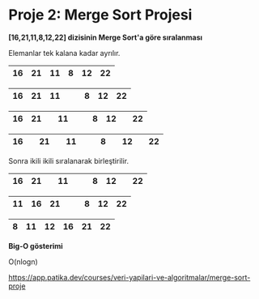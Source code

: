 # Proje 2: Merge Sort Projesi


**[16,21,11,8,12,22] dizisinin Merge Sort'a göre sıralanması**

Elemanlar tek kalana kadar ayrılır.
 
 
 |16|21|11|8|12|22|  
 |- |- |- |-|- |- |
 

 |16|21|11|  |  |8|12|22|  
 |- |- |- |- |- |-|- |- |


 |16|21|  |11|  |  |8|12|  |22|  
 |- |- |- |- |- |- |-|- |- |- |


|16|  |21|  |11|  |  |8|  |12|  |22|  
|- |- |- |- |- |- |- |-|- |- |- |- |


Sonra ikili ikili sıralanarak birleştirilir.


|16|21|  |11|  |  |8|12|  |22|  
|- |- |- |- |- |- |-|- |- |- |


|11|16|21|  |  |8|12|22|  
|- |- |- |- |- |-|- |- |


|8|11|12|16|21|22|  
|- |- |- |-|- |- |



 

**Big-O gösterimi**

O(nlogn)

https://app.patika.dev/courses/veri-yapilari-ve-algoritmalar/merge-sort-proje
